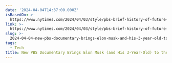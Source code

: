 ```yaml
---
date: '2024-04-04T14:37:00.000Z'
isBasedOn: >-
  https://www.nytimes.com/2024/04/03/style/pbs-brief-history-of-future-elon-musk-moma.html?pvid=7k8mXIq_nwQlSVErBVvwAB5I&ugrp=c&smid=tw-share
link: >-
  https://www.nytimes.com/2024/04/03/style/pbs-brief-history-of-future-elon-musk-moma.html?pvid=7k8mXIq_nwQlSVErBVvwAB5I&ugrp=c&smid=tw-share
slug: >-
  2024-04-04-new-pbs-documentary-brings-elon-musk-and-his-3-year-old-to-the-moma-the
tags:
  - Tech
title: New PBS Documentary Brings Elon Musk (and His 3-Year-Old) to the MoMA - The
---
```



